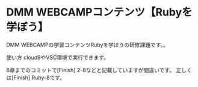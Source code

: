 # DMM WEBCAMPコンテンツ【Rubyを学ぼう】
DMM WEBCAMPの学習コンテンツRubyを学ぼうの研修課題です。。

使い方
cloud9やVSC環境で実行できます。

8章までのコミットで[Finish] 2-8などと記載していますが間違いです。 正しくは[Finish] Ruby-8です。

